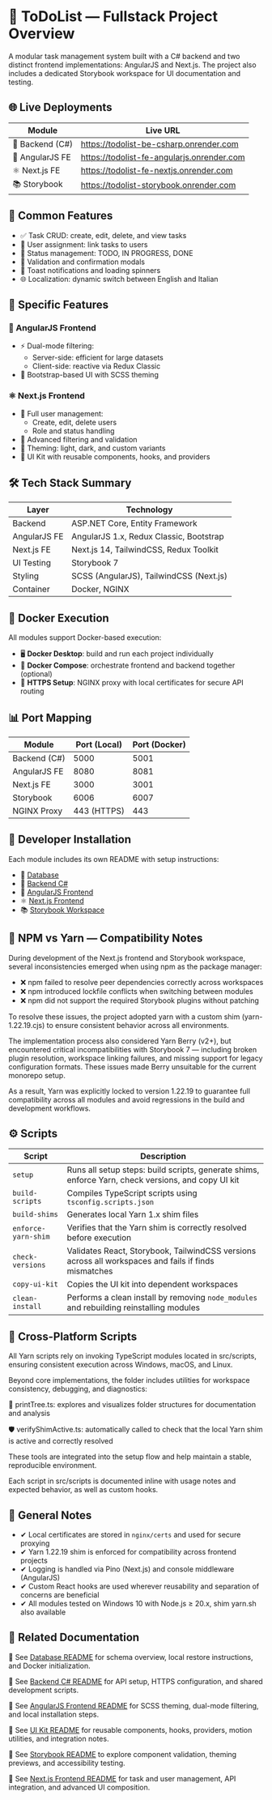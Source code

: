 # 🧾 ToDoList — Fullstack Project Overview

A modular task management system built with a C# backend and two distinct frontend implementations: AngularJS and Next.js. The project also includes a dedicated Storybook workspace for UI documentation and testing.

## 🌐 Live Deployments

| Module             | Live URL                                                  |
|--------------------|-----------------------------------------------------------|
| 🧠 Backend (C#)    | https://todolist-be-csharp.onrender.com                   |
| 📘 AngularJS FE    | https://todolist-fe-angularjs.onrender.com                |
| ⚛️ Next.js FE      | https://todolist-fe-nextjs.onrender.com                   |
| 📚 Storybook       | https://todolist-storybook.onrender.com                   |

## 🧩 Common Features

  - ✅ Task CRUD: create, edit, delete, and view tasks  
  - 👥 User assignment: link tasks to users  
  - 🔄 Status management: TODO, IN PROGRESS, DONE  
  - 🧪 Validation and confirmation modals  
  - 🧾 Toast notifications and loading spinners
  - 🌐 Localization: dynamic switch between English and Italian  

## 🧬 Specific Features

### 📘 AngularJS Frontend
  - ⚡ Dual-mode filtering:
    - Server-side: efficient for large datasets
    - Client-side: reactive via Redux Classic
  - 🎨 Bootstrap-based UI with SCSS theming

### ⚛️ Next.js Frontend
  - 👥 Full user management:
    - Create, edit, delete users
    - Role and status handling
  - 🧠 Advanced filtering and validation
  - 🎨 Theming: light, dark, and custom variants  
  - 🧩 UI Kit with reusable components, hooks, and providers


## 🛠 Tech Stack Summary

| Layer        | Technology                              |
|--------------|-----------------------------------------|
| Backend      | ASP.NET Core, Entity Framework          |
| AngularJS FE | AngularJS 1.x, Redux Classic, Bootstrap |
| Next.js FE   | Next.js 14, TailwindCSS, Redux Toolkit  |
| UI Testing   | Storybook 7                             |
| Styling      | SCSS (AngularJS), TailwindCSS (Next.js) |
| Container    | Docker, NGINX                           |

## 🐳 Docker Execution

All modules support Docker-based execution:

  - 🖥️ **Docker Desktop**: build and run each project individually  
  - 🧩 **Docker Compose**: orchestrate frontend and backend together (optional)  
  - 🔐 **HTTPS Setup**: NGINX proxy with local certificates for secure API routing

## 📊 Port Mapping

| Module            | Port (Local) | Port (Docker) |
|-------------------|--------------|----------------|
| Backend (C#)      | 5000         | 5001           |
| AngularJS FE      | 8080         | 8081           |
| Next.js FE        | 3000         | 3001           |
| Storybook         | 6006         | 6007           |
| NGINX Proxy       | 443 (HTTPS)  | 443            |

## 🧪 Developer Installation

Each module includes its own README with setup instructions:

  - 🧠 [Database](./db-backup/README.md#restore-instructions)
  - 🧠 [Backend C#](./backend-csharp/README.md#installation-and-launch)
  - 📘 [AngularJS Frontend](./frontend-angularjs/README.md#installation-and-launch)  
  - ⚛️ [Next.js Frontend](./todolist-fe-nextjs/README.md#installation-and-launch)  
  - 📚 [Storybook Workspace](./todolist-storybook/README.md#installation-and-launch)

## 🧵 NPM vs Yarn — Compatibility Notes

<!-- actual anchor -->
<a name="npm-vs-yarn"></a>

During development of the Next.js frontend and Storybook workspace, several inconsistencies emerged when using npm as the package manager:

  - ❌ npm failed to resolve peer dependencies correctly across workspaces
  - ❌ npm introduced lockfile conflicts when switching between modules
  - ❌ npm did not support the required Storybook plugins without patching

To resolve these issues, the project adopted yarn with a custom shim (yarn-1.22.19.cjs) to ensure consistent behavior across all environments.

The implementation process also considered Yarn Berry (v2+), but encountered critical incompatibilities with Storybook 7 — including broken plugin resolution, workspace linking failures, and missing support for legacy configuration formats. These issues made Berry unsuitable for the current monorepo setup.

As a result, Yarn was explicitly locked to version 1.22.19 to guarantee full compatibility across all modules and avoid regressions in the build and development workflows.

## ⚙️ Scripts

| Script               | Description                                                                                          |
|----------------------|------------------------------------------------------------------------------------------------------|
| `setup`              | Runs all setup steps: build scripts, generate shims, enforce Yarn, check versions, and copy UI kit   |
| `build-scripts`      | Compiles TypeScript scripts using `tsconfig.scripts.json`                                            |
| `build-shims`        | Generates local Yarn 1.x shim files                                                                  |
| `enforce-yarn-shim`  | Verifies that the Yarn shim is correctly resolved before execution                                   |
| `check-versions`     | Validates React, Storybook, TailwindCSS versions across all workspaces and fails if finds mismatches |
| `copy-ui-kit`        | Copies the UI kit into dependent workspaces                                                          |
| `clean-install`      | Performs a clean install by removing `node_modules` and rebuilding reinstalling modules              |

## 🧪 Cross-Platform Scripts

All Yarn scripts rely on invoking TypeScript modules located in src/scripts, ensuring consistent execution across Windows, macOS, and Linux.

Beyond core implementations, the folder includes utilities for workspace consistency, debugging, and diagnostics:

🧭 printTree.ts: explores and visualizes folder structures for documentation and analysis

🛡️ verifyShimActive.ts: automatically called to check that the local Yarn shim is active and correctly resolved

These tools are integrated into the setup flow and help maintain a stable, reproducible environment.

Each script in src/scripts is documented inline with usage notes and expected behavior, as well as custom hooks.

## 🧾 General Notes

  - ✔ Local certificates are stored in `nginx/certs` and used for secure proxying  
  - ✔ Yarn 1.22.19 shim is enforced for compatibility across frontend projects  
  - ✔ Logging is handled via Pino (Next.js) and console middleware (AngularJS)  
  - ✔ Custom React hooks are used wherever reusability and separation of concerns are beneficial
  - ✔ All modules tested on Windows 10 with Node.js ≥ 20.x, shim yarn.sh also available  

## 🔗 Related Documentation

📖 See [Database README](./db-backup/README.md) for schema overview, local restore instructions, and Docker initialization.

📖 See [Backend C# README](./backend-csharp/README.md) for API setup, HTTPS configuration, and shared development scripts.  

📖 See [AngularJS Frontend README](./frontend-angularjs/README.md) for SCSS theming, dual-mode filtering, and local installation steps.  

📖 See [UI Kit README](./todolist-ui-kit/README.md) for reusable components, hooks, providers, motion utilities, and integration notes.  

📖 See [Storybook README](./todolist-storybook/README.md) to explore component validation, theming previews, and accessibility testing.  

📖 See [Next.js Frontend README](./todolist-fe-nextjs/README.md) for task and user management, API integration, and advanced UI composition.
